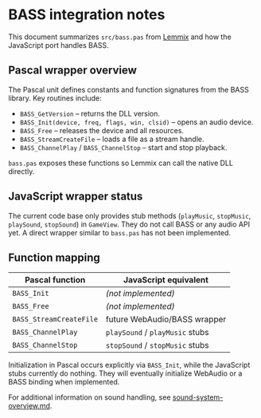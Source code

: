 # BASS integration notes

This document summarizes `src/bass.pas` from [Lemmix](https://github.com/ericlangedijk/Lemmix) and how the JavaScript port handles BASS.

## Pascal wrapper overview

The Pascal unit defines constants and function signatures from the BASS library. Key routines include:

- `BASS_GetVersion` – returns the DLL version.
- `BASS_Init(device, freq, flags, win, clsid)` – opens an audio device.
- `BASS_Free` – releases the device and all resources.
- `BASS_StreamCreateFile` – loads a file as a stream handle.
- `BASS_ChannelPlay` / `BASS_ChannelStop` – start and stop playback.

`bass.pas` exposes these functions so Lemmix can call the native DLL directly.

## JavaScript wrapper status

The current code base only provides stub methods (`playMusic`, `stopMusic`, `playSound`, `stopSound`) in `GameView`. They do not call BASS or any audio API yet. A direct wrapper similar to `bass.pas` has not been implemented.

## Function mapping

| Pascal function | JavaScript equivalent |
|-----------------|----------------------|
| `BASS_Init` | *(not implemented)* |
| `BASS_Free` | *(not implemented)* |
| `BASS_StreamCreateFile` | future WebAudio/BASS wrapper |
| `BASS_ChannelPlay` | `playSound` / `playMusic` stubs |
| `BASS_ChannelStop` | `stopSound` / `stopMusic` stubs |

Initialization in Pascal occurs explicitly via `BASS_Init`, while the JavaScript stubs currently do nothing. They will eventually initialize WebAudio or a BASS binding when implemented.

For additional information on sound handling, see [sound-system-overview.md](sound-system-overview.md).
